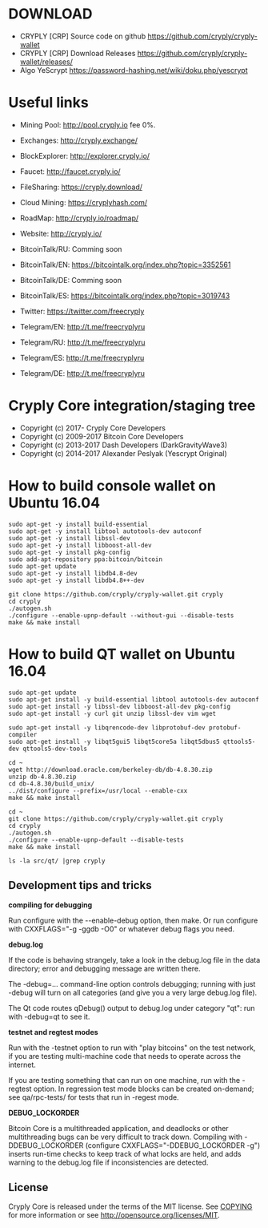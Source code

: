 DOWNLOAD
========

* CRYPLY [CRP] Source code on github https://github.com/cryply/cryply-wallet
* CRYPLY [CRP] Download Releases https://github.com/cryply/cryply-wallet/releases/
* Algo YeScrypt https://password-hashing.net/wiki/doku.php/yescrypt


Useful links
============

* Mining Pool:    http://pool.cryply.io fee 0%.
* Exchanges:      http://cryply.exchange/
* BlockExplorer:  http://explorer.cryply.io/
* Faucet:         http://faucet.cryply.io/
* FileSharing:    https://cryply.download/
* Cloud Mining:   https://cryplyhash.com/

* RoadMap:        http://cryply.io/roadmap/
* Website:        http://cryply.io/
* BitcoinTalk/RU: Comming soon
* BitcoinTalk/EN: https://bitcointalk.org/index.php?topic=3352561
* BitcoinTalk/DE: Comming soon
* BitcoinTalk/ES: https://bitcointalk.org/index.php?topic=3019743
* Twitter:        https://twitter.com/freecryply
* Telegram/EN:    http://t.me/freecryplyru
* Telegram/RU:    http://t.me/freecryplyru
* Telegram/ES:    http://t.me/freecryplyru
* Telegram/DE:    http://t.me/freecryplyru


Cryply Core integration/staging tree
=====================================

* Copyright (c) 2017-     Cryply Core Developers
* Copyright (c) 2009-2017 Bitcoin Core Developers
* Copyright (c) 2013-2017 Dash Developers (DarkGravityWave3)
* Copyright (c) 2014-2017 Alexander Peslyak (Yescrypt Original)



How to build console wallet on Ubuntu 16.04
===========================================
 
    sudo apt-get -y install build-essential
    sudo apt-get -y install libtool autotools-dev autoconf
    sudo apt-get -y install libssl-dev
    sudo apt-get -y install libboost-all-dev
    sudo apt-get -y install pkg-config
    sudo add-apt-repository ppa:bitcoin/bitcoin
    sudo apt-get update
    sudo apt-get -y install libdb4.8-dev
    sudo apt-get -y install libdb4.8++-dev

    git clone https://github.com/cryply/cryply-wallet.git cryply
    cd cryply
    ./autogen.sh
    ./configure --enable-upnp-default --without-gui --disable-tests
    make && make install
    
How to build QT wallet on Ubuntu 16.04
===========================================
 
    sudo apt-get update
    sudo apt-get install -y build-essential libtool autotools-dev autoconf  
    sudo apt-get install -y libssl-dev libboost-all-dev pkg-config
    sudo apt-get install -y curl git unzip libssl-dev vim wget
    
    sudo apt-get install -y libqrencode-dev libprotobuf-dev protobuf-compiler
    sudo apt-get install -y libqt5gui5 libqt5core5a libqt5dbus5 qttools5-dev qttools5-dev-tools
    
    cd ~
    wget http://download.oracle.com/berkeley-db/db-4.8.30.zip
    unzip db-4.8.30.zip
    cd db-4.8.30/build_unix/
    ../dist/configure --prefix=/usr/local --enable-cxx
    make && make install

    cd ~
    git clone https://github.com/cryply/cryply-wallet.git cryply
    cd cryply
    ./autogen.sh
    ./configure --enable-upnp-default --disable-tests
    make && make install
    
    ls -la src/qt/ |grep cryply


Development tips and tricks
----------------------------

**compiling for debugging**

Run configure with the --enable-debug option, then make. Or run configure with
CXXFLAGS="-g -ggdb -O0" or whatever debug flags you need.

**debug.log**

If the code is behaving strangely, take a look in the debug.log file in the data directory;
error and debugging message are written there.

The -debug=... command-line option controls debugging; running with just -debug will turn
on all categories (and give you a very large debug.log file).

The Qt code routes qDebug() output to debug.log under category "qt": run with -debug=qt
to see it.

**testnet and regtest modes**

Run with the -testnet option to run with "play bitcoins" on the test network, if you
are testing multi-machine code that needs to operate across the internet.

If you are testing something that can run on one machine, run with the -regtest option.
In regression test mode blocks can be created on-demand; see qa/rpc-tests/ for tests
that run in -regest mode.

**DEBUG_LOCKORDER**

Bitcoin Core is a multithreaded application, and deadlocks or other multithreading bugs
can be very difficult to track down. Compiling with -DDEBUG_LOCKORDER (configure
CXXFLAGS="-DDEBUG_LOCKORDER -g") inserts run-time checks to keep track of what locks
are held, and adds warning to the debug.log file if inconsistencies are detected.



License
-------

Cryply Core is released under the terms of the MIT license. See [COPYING](COPYING) for more
information or see http://opensource.org/licenses/MIT.



